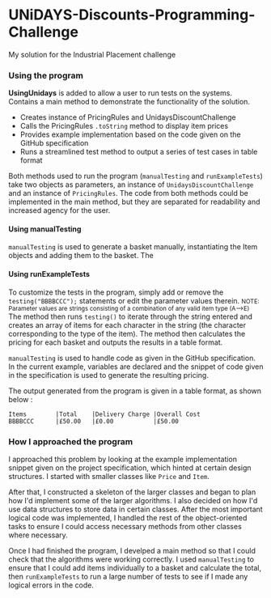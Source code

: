 # UNiDAYS-Discounts-Programming-Challenge
My solution for the Industrial Placement challenge

<h3> Using the program </h3>
<b>UsingUnidays</b> is added to allow a user to run tests on the systems.
Contains a main method to demonstrate the functionality of the solution.
<br/>   
  
  
<ul>
  <li>Creates instance of PricingRules and UnidaysDiscountChallenge</li>
  <li>Calls the PricingRules <code>.toString</code> method to display item prices</li>
  <li>Provides example implementation based on the code given on the GitHub specification</li>
  <li>Runs a streamlined test method to output a series of test cases in table format</li>
</ul>

Both methods used to run the program (<code>manualTesting</code> and <code>runExampleTests</code>) take two objects as parameters, an instance of <code>UnidaysDiscountChallenge</code> and an instance of  <code>PricingRules</code>. The code from both methods could be implemented in the main method, but they are separated for readability and increased agency for the user.

<h4>Using manualTesting</h4>
<code>manualTesting</code> is used to generate a basket manually, instantiating the Item objects and adding them to the basket. The  

<h4>Using runExampleTests</h4>
To customize the tests in the program, simply add or remove the 
<code>testing("BBBBCCC");</code> statements or edit the parameter values therein.
<small>NOTE: Parameter values are strings consisting of a combination of any valid item type (A-->E)</small>
The method then runs <code>testing()</code> to iterate through the string entered and creates an array of items for each character in the string (the character corresponding to the type of the item). The method then calculates the pricing for each basket and outputs the results in a table format.

<code>manualTesting</code> is used to handle code as given in the GitHub specification. In the current example, variables are declared and the snippet of code given in the specification is used to generate the resulting pricing.
  
The output generated from the program is given in a table format, as shown below :
<pre><code>Items        |Total    |Delivery Charge |Overall Cost 
BBBBCCC      |£50.00   |£0.00           |£50.00         
</code></pre>

<h3>How I approached the program</h3>

I approached this problem by looking at the example implementation snippet given on the project specification, which hinted at certain design structures. I started with smaller classes like <code>Price</code> and <code>Item</code>. 

After that, I constructed a skeleton of the larger classes and began to plan how I'd implement some of the larger algorithms. I also decided on how I'd use data structures to store data in certain classes. After the most important logical code was implemented, I handled the rest of the object-oriented tasks to ensure I could access necessary methods from other classes where necessary.

Once I had finished the program, I develped a main method so that I could check that the algorithms were working correctly. I used <code>manualTesting</code> to ensure that I could add items individually to a basket and calculate the total, then <code>runExampleTests</code> to run a large number of tests to see if I made any logical errors in the code.



